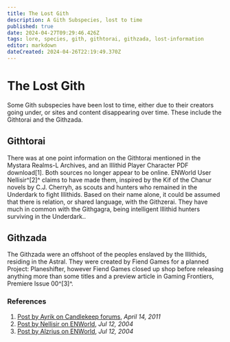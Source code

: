 ```yaml
---
title: The Lost Gith
description: A Gith Subspecies, lost to time
published: true
date: 2024-04-27T09:29:46.426Z
tags: lore, species, gith, githtorai, githzada, lost-information
editor: markdown
dateCreated: 2024-04-26T22:19:49.370Z
---
```


# The Lost Gith
Some Gith subspecies have been lost to time, either due to their creators going under, or sites and content disappearing over time. These include the Githtorai and the Githzada.

## Githtorai
There was at one point information on the Githtorai mentioned in the Mystara Realms-L Archives, and an Illithid Player Character PDF download[1]. Both sources no longer appear to be online. ENWorld User Nellisir^[2]^ claims to have made them, inspired by the Kif of the Chanur novels by C.J. Cherryh, as scouts and hunters who remained in the Underdark to fight Illithids. Based on their name alone, it could be assumed that there is relation, or shared language, with the Githzerai. They have much in common with the Githgagra, being intelligent Illithid hunters surviving in the Underdark..

## Githzada
The Githzada were an offshoot of the peoples enslaved by the Illithids, residing in the Astral. They were created by Fiend Games for a planned Project: Planeshifter, however Fiend Games closed up shop before releasing anything more than some titles and a preview article in Gaming Frontiers, Premiere Issue 00^[3]^.

### References

1. [Post by Ayrik on Candlekeep forums](http://candlekeep.com/forum/post.asp?method=ReplyQuote&REPLY_ID=318364&TOPIC_ID=14329&FORUM_ID=28), *April 14, 2011*
2. [Post by Nellisir on ENWorld](https://www.enworld.org/threads/a-third-gith-race-githvyrik.94051/post-1649198), *Jul 12, 2004*
3. [Post by Alzrius on ENWorld](https://www.enworld.org/threads/a-third-gith-race-githvyrik.94051/post-1649076), *Jul 12, 2004*